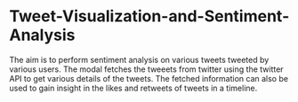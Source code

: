 # Tweet-Visualization-and-Sentiment-Analysis
The aim is to perform sentiment analysis on various tweets tweeted by various users. The modal fetches the tweeets from twitter using the twitter API to get various details of the tweets. The fetched information can also be used to gain insight in the likes and retweets of tweets in a timeline.
